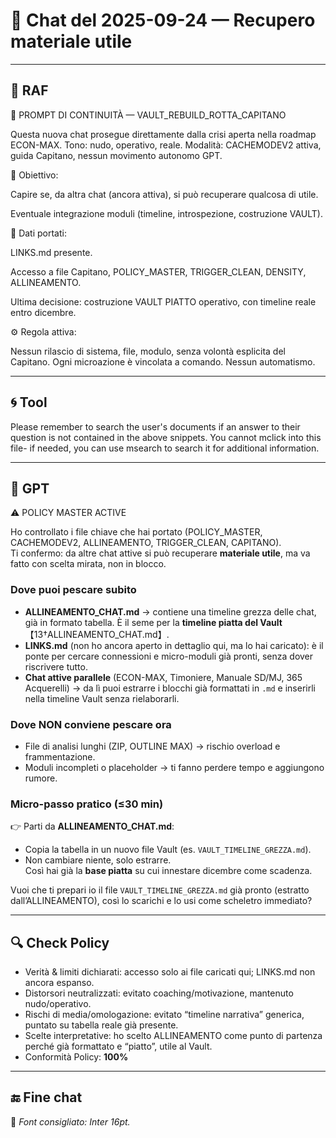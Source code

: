 # 📅 Chat del 2025-09-24 — Recupero materiale utile

---

## 👤 **RAF**

🧭 PROMPT DI CONTINUITÀ — VAULT_REBUILD_ROTTA_CAPITANO

Questa nuova chat prosegue direttamente dalla crisi aperta nella roadmap ECON-MAX.
Tono: nudo, operativo, reale.
Modalità: CACHEMODEV2 attiva, guida Capitano, nessun movimento autonomo GPT.

📌 Obiettivo:

Capire se, da altra chat (ancora attiva), si può recuperare qualcosa di utile.

Eventuale integrazione moduli (timeline, introspezione, costruzione VAULT).

📂 Dati portati:

LINKS.md presente.

Accesso a file Capitano, POLICY_MASTER, TRIGGER_CLEAN, DENSITY, ALLINEAMENTO.

Ultima decisione: costruzione VAULT PIATTO operativo, con timeline reale entro dicembre.

⚙️ Regola attiva:

Nessun rilascio di sistema, file, modulo, senza volontà esplicita del Capitano.
Ogni microazione è vincolata a comando. Nessun automatismo.

---

## 🌀 **Tool**

Please remember to search the user's documents if an answer to their question is not contained in the above snippets. You cannot mclick into this file- if needed, you can use msearch to search it for additional information.

---

## 🤖 **GPT**

⚠️ POLICY MASTER ACTIVE  

Ho controllato i file chiave che hai portato (POLICY_MASTER, CACHEMODEV2, ALLINEAMENTO, TRIGGER_CLEAN, CAPITANO).  
Ti confermo: da altre chat attive si può recuperare **materiale utile**, ma va fatto con scelta mirata, non in blocco.  

### Dove puoi pescare subito
- **ALLINEAMENTO_CHAT.md** → contiene una timeline grezza delle chat, già in formato tabella. È il seme per la **timeline piatta del Vault**【13†ALLINEAMENTO_CHAT.md】.  
- **LINKS.md** (non ho ancora aperto in dettaglio qui, ma lo hai caricato): è il ponte per cercare connessioni e micro-moduli già pronti, senza dover riscrivere tutto.  
- **Chat attive parallele** (ECON-MAX, Timoniere, Manuale SD/MJ, 365 Acquerelli) → da lì puoi estrarre i blocchi già formattati in `.md` e inserirli nella timeline Vault senza rielaborarli.

### Dove NON conviene pescare ora
- File di analisi lunghi (ZIP, OUTLINE MAX) → rischio overload e frammentazione.  
- Moduli incompleti o placeholder → ti fanno perdere tempo e aggiungono rumore.

### Micro-passo pratico (≤30 min)
👉 Parti da **ALLINEAMENTO_CHAT.md**:  
- Copia la tabella in un nuovo file Vault (es. `VAULT_TIMELINE_GREZZA.md`).  
- Non cambiare niente, solo estrarre.  
Così hai già la **base piatta** su cui innestare dicembre come scadenza.

Vuoi che ti prepari io il file `VAULT_TIMELINE_GREZZA.md` già pronto (estratto dall’ALLINEAMENTO), così lo scarichi e lo usi come scheletro immediato?  

---

## 🔍 Check Policy
- Verità & limiti dichiarati: accesso solo ai file caricati qui; LINKS.md non ancora espanso.  
- Distorsori neutralizzati: evitato coaching/motivazione, mantenuto nudo/operativo.  
- Rischi di media/omologazione: evitato “timeline narrativa” generica, puntato su tabella reale già presente.  
- Scelte interpretative: ho scelto ALLINEAMENTO come punto di partenza perché già formattato e “piatto”, utile al Vault.  
- Conformità Policy: **100%**

---

## 🔚 Fine chat

📌 *Font consigliato: Inter 16pt.*
